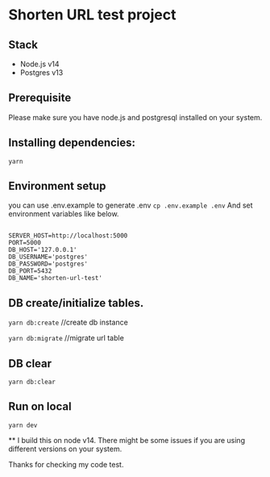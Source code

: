 # Shorten URL test project
## Stack
- Node.js v14
- Postgres v13

## Prerequisite

Please make sure you have node.js and postgresql installed on your system.

## Installing dependencies:
 ``yarn``

## Environment setup 
you can use .env.example to generate .env
``cp .env.example .env``
And set environment variables like below.

<pre><code>
SERVER_HOST=http://localhost:5000
PORT=5000
DB_HOST='127.0.0.1'
DB_USERNAME='postgres'
DB_PASSWORD='postgres'
DB_PORT=5432
DB_NAME='shorten-url-test'
</code></pre>

## DB create/initialize tables.
``yarn db:create`` //create db instance

``yarn db:migrate`` //migrate url table

## DB clear
``yarn db:clear``

## Run on local
``yarn dev``

** I build this on node v14. There might be some issues if you are using different versions on your system. 

Thanks for checking my code test.
